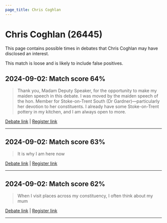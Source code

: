 ```yaml
---
page_title: Chris Coghlan
---
```


# Chris Coghlan  (26445)

This page contains possible times in debates that Chris Coghlan may have disclosed an interest.

This match is loose and is likely to include false positives. 



## 2024-09-02: Match score 64%

>Thank you, Madam Deputy Speaker, for the opportunity to make my maiden speech in this debate. I was moved by the maiden speech of the hon. Member for Stoke-on-Trent South (Dr Gardner)—particularly her devotion to her constituents. I already have some Stoke-on-Trent pottery in my kitchen, and I am always open to more.

[Debate link](https://www.theyworkforyou.com/debates/?id=2024-09-02a.111.1) | [Register link](https://www.theyworkforyou.com/mp/26445/register)


---



## 2024-09-02: Match score 63%

>It is why I am here now

[Debate link](https://www.theyworkforyou.com/debates/?id=2024-09-02a.111.1) | [Register link](https://www.theyworkforyou.com/mp/26445/register)


---



## 2024-09-02: Match score 62%

>When I visit places across my constituency, I often think about my mum

[Debate link](https://www.theyworkforyou.com/debates/?id=2024-09-02a.111.1) | [Register link](https://www.theyworkforyou.com/mp/26445/register)


---

